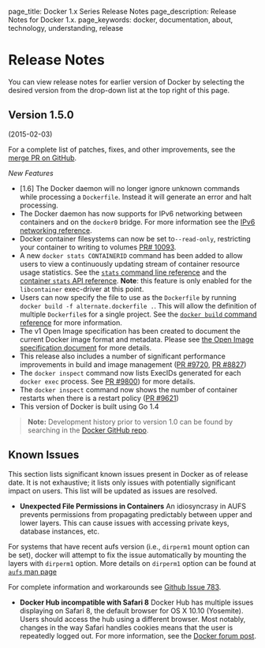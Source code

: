 page_title: Docker 1.x Series Release Notes
page_description: Release Notes for Docker 1.x.
page_keywords: docker, documentation, about, technology, understanding, release

# Release Notes

You can view release notes for earlier version of Docker by selecting the
desired version from the drop-down list at the top right of this page.

## Version 1.5.0
(2015-02-03)

For a complete list of patches, fixes, and other improvements, see the
[merge PR on GitHub](https://github.com/docker/docker/pull/10286).

*New Features*

* [1.6] The Docker daemon will no longer ignore unknown commands
  while processing a `Dockerfile`. Instead it will generate an error and halt
  processing.
* The Docker daemon has now supports for IPv6 networking between containers
  and on the `docker0` bridge. For more information see the
  [IPv6 networking reference](/articles/networking/#ipv6).
* Docker container filesystems can now be set to`--read-only`, restricting your
  container to writing to volumes [PR# 10093](https://github.com/docker/docker/pull/10093).
* A new `docker stats CONTAINERID` command has been added to allow users to view a
  continuously updating stream of container resource usage statistics. See the
  [`stats` command line reference](/reference/commandline/cli/#stats) and the
  [container `stats` API reference](/reference/api/docker_remote_api_v1.17/#get-container-stats-based-on-resource-usage).
  **Note**: this feature is only enabled for the `libcontainer` exec-driver at this point.
* Users can now specify the file to use as the `Dockerfile` by running
  `docker build -f alternate.dockerfile .`. This will allow the definition of multiple
  `Dockerfile`s for a single project. See the [`docker build` command reference](
/reference/commandline/cli/#build) for more information.
* The v1 Open Image specification has been created to document the current Docker image
  format and metadata. Please see [the Open Image specification document](
https://github.com/docker/docker/blob/master/image/spec/v1.md) for more details.
* This release also includes a number of significant performance improvements in
  build and image management ([PR #9720](https://github.com/docker/docker/pull/9720),
  [PR #8827](https://github.com/docker/docker/pull/8827))
* The `docker inspect` command now lists ExecIDs generated for each `docker exec` process.
  See [PR #9800](https://github.com/docker/docker/pull/9800)) for more details.
* The `docker inspect` command now shows the number of container restarts when there
  is a restart policy ([PR #9621](https://github.com/docker/docker/pull/9621))
* This version of Docker is built using Go 1.4

> **Note:**
> Development history prior to version 1.0 can be found by
> searching in the [Docker GitHub repo](https://github.com/docker/docker).

## Known Issues

This section lists significant known issues present in Docker as of release
date. It is not exhaustive; it lists only issues with potentially significant
impact on users. This list will be updated as issues are resolved.

* **Unexpected File Permissions in Containers**
An idiosyncrasy in AUFS prevents permissions from propagating predictably
between upper and lower layers. This can cause issues with accessing private
keys, database instances, etc.

For systems that have recent aufs version (i.e., `dirperm1` mount option can
be set), docker will attempt to fix the issue automatically by mounting
the layers with `dirperm1` option. More details on `dirperm1` option can be
found at [`aufs` man page](http://aufs.sourceforge.net/aufs3/man.html)

For complete information and workarounds see
[Github Issue 783](https://github.com/docker/docker/issues/783).

* **Docker Hub incompatible with Safari 8**
Docker Hub has multiple issues displaying on Safari 8, the default browser
for OS X 10.10 (Yosemite). Users should access the hub using a different
browser. Most notably, changes in the way Safari handles cookies means that the
user is repeatedly logged out. For more information, see the [Docker
forum post](https://forums.docker.com/t/new-safari-in-yosemite-issue/300).
